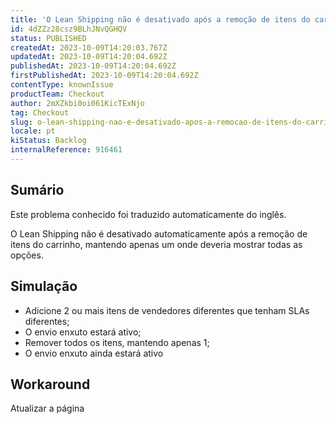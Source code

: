 ```yaml
---
title: 'O Lean Shipping não é desativado após a remoção de itens do carrinho'
id: 4dZZz28csz9BLhJNvQGHQV
status: PUBLISHED
createdAt: 2023-10-09T14:20:03.767Z
updatedAt: 2023-10-09T14:20:04.692Z
publishedAt: 2023-10-09T14:20:04.692Z
firstPublishedAt: 2023-10-09T14:20:04.692Z
contentType: knownIssue
productTeam: Checkout
author: 2mXZkbi0oi061KicTExNjo
tag: Checkout
slug: o-lean-shipping-nao-e-desativado-apos-a-remocao-de-itens-do-carrinho
locale: pt
kiStatus: Backlog
internalReference: 916461
---
```


## Sumário

<div class="alert alert-info">
  <p>Este problema conhecido foi traduzido automaticamente do inglês.</p>
</div>


O Lean Shipping não é desativado automaticamente após a remoção de itens do carrinho, mantendo apenas um onde deveria mostrar todas as opções.

## Simulação



- Adicione 2 ou mais itens de vendedores diferentes que tenham SLAs diferentes;
- O envio enxuto estará ativo;
- Remover todos os itens, mantendo apenas 1;
- O envio enxuto ainda estará ativo

## Workaround


Atualizar a página





